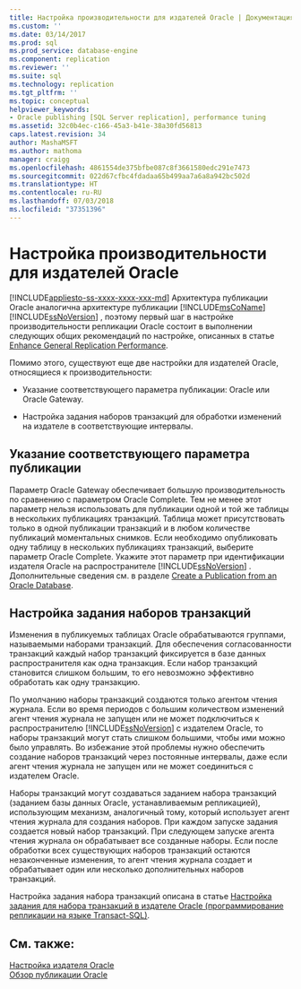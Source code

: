 ```yaml
---
title: Настройка производительности для издателей Oracle | Документация Майкрософт
ms.custom: ''
ms.date: 03/14/2017
ms.prod: sql
ms.prod_service: database-engine
ms.component: replication
ms.reviewer: ''
ms.suite: sql
ms.technology: replication
ms.tgt_pltfrm: ''
ms.topic: conceptual
helpviewer_keywords:
- Oracle publishing [SQL Server replication], performance tuning
ms.assetid: 32c0b4ec-c166-45a3-b41e-38a30fd56813
caps.latest.revision: 34
author: MashaMSFT
ms.author: mathoma
manager: craigg
ms.openlocfilehash: 4861554de375bfbe087c8f3661580edc291e7473
ms.sourcegitcommit: 022d67cfbc4fdadaa65b499aa7a6a8a942bc502d
ms.translationtype: HT
ms.contentlocale: ru-RU
ms.lasthandoff: 07/03/2018
ms.locfileid: "37351396"
---
```

# <a name="performance-tuning-for-oracle-publishers"></a>Настройка производительности для издателей Oracle
[!INCLUDE[appliesto-ss-xxxx-xxxx-xxx-md](../../../includes/appliesto-ss-xxxx-xxxx-xxx-md.md)]
  Архитектура публикации Oracle аналогична архитектуре публикации [!INCLUDE[msCoName](../../../includes/msconame-md.md)][!INCLUDE[ssNoVersion](../../../includes/ssnoversion-md.md)] , поэтому первый шаг в настройке производительности репликации Oracle состоит в выполнении следующих общих рекомендаций по настройке, описанных в статье [Enhance General Replication Performance](../../../relational-databases/replication/administration/enhance-general-replication-performance.md).  
  
 Помимо этого, существуют еще две настройки для издателей Oracle, относящиеся к производительности:  
  
-   Указание соответствующего параметра публикации: Oracle или Oracle Gateway.  
  
-   Настройка задания наборов транзакций для обработки изменений на издателе в соответствующие интервалы.  
  
## <a name="specifying-the-appropriate-publishing-option"></a>Указание соответствующего параметра публикации  
 Параметр Oracle Gateway обеспечивает большую производительность по сравнению с параметром Oracle Complete. Тем не менее этот параметр нельзя использовать для публикации одной и той же таблицы в нескольких публикациях транзакций. Таблица может присутствовать только в одной публикации транзакций и в любом количестве публикаций моментальных снимков. Если необходимо опубликовать одну таблицу в нескольких публикациях транзакций, выберите параметр Oracle Complete. Укажите этот параметр при идентификации издателя Oracle на распространителе [!INCLUDE[ssNoVersion](../../../includes/ssnoversion-md.md)] . Дополнительные сведения см. в разделе [Create a Publication from an Oracle Database](../../../relational-databases/replication/publish/create-a-publication-from-an-oracle-database.md).  
  
## <a name="configuring-the-transaction-set-job"></a>Настройка задания наборов транзакций  
 Изменения в публикуемых таблицах Oracle обрабатываются группами, называемыми наборами транзакций. Для обеспечения согласованности транзакций каждый набор транзакций фиксируется в базе данных распространителя как одна транзакция. Если набор транзакций становится слишком большим, то его невозможно эффективно обработать как одну транзакцию.  
  
 По умолчанию наборы транзакций создаются только агентом чтения журнала. Если во время периодов с большим количеством изменений агент чтения журнала не запущен или не может подключиться к распространителю [!INCLUDE[ssNoVersion](../../../includes/ssnoversion-md.md)] с издателем Oracle, то наборы транзакций могут стать слишком большими, чтобы ими можно было управлять. Во избежание этой проблемы нужно обеспечить создание наборов транзакций через постоянные интервалы, даже если агент чтения журнала не запущен или не может соединиться с издателем Oracle.  
  
 Наборы транзакций могут создаваться заданием набора транзакций (заданием базы данных Oracle, устанавливаемым репликацией), использующим механизм, аналогичный тому, который использует агент чтения журнала для создания наборов. При каждом запуске задания создается новый набор транзакций. При следующем запуске агента чтения журнала он обрабатывает все созданные наборы. Если после обработки всех существующих наборов транзакций остаются незаконченные изменения, то агент чтения журнала создает и обрабатывает один или несколько дополнительных наборов транзакций.  
  
 Настройка задания набора транзакций описана в статье [Настройка задания для набора транзакций в издателе Oracle (программирование репликации на языке Transact-SQL)](../../../relational-databases/replication/administration/configure-the-transaction-set-job-for-an-oracle-publisher.md).  
  
## <a name="see-also"></a>См. также:  
 [Настройка издателя Oracle](../../../relational-databases/replication/non-sql/configure-an-oracle-publisher.md)   
 [Обзор публикации Oracle](../../../relational-databases/replication/non-sql/oracle-publishing-overview.md)  
  
  
